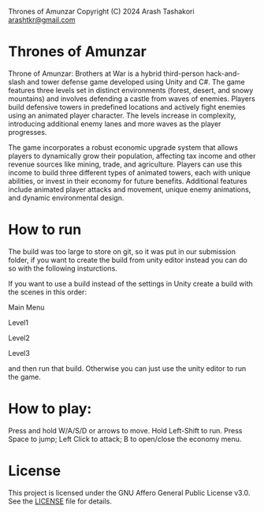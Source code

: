 Thrones of Amunzar
Copyright (C) 2024 Arash Tashakori
arashtkr@gmail.com

# Thrones of Amunzar #

Throne of Amunzar: Brothers at War is a hybrid third-person hack-and-slash and tower defense game developed using Unity and C#. The game features three levels set in distinct environments (forest, desert, and snowy mountains) and involves defending a castle from waves of enemies. Players build defensive towers in predefined locations and actively fight enemies using an animated player character. The levels increase in complexity, introducing additional enemy lanes and more waves as the player progresses.

The game incorporates a robust economic upgrade system that allows players to dynamically grow their population, affecting tax income and other revenue sources like mining, trade, and agriculture. Players can use this income to build three different types of animated towers, each with unique abilities, or invest in their economy for future benefits. Additional features include animated player attacks and movement, unique enemy animations, and dynamic environmental design.

# How to run #

The build was too large to store on git, so it was put in our submission folder, if you want to create the build from unity editor instead you can do so with the following insturctions.

If you want to use a build instead of the settings in Unity create a build with the scenes in this order:

Main Menu

Level1


Level2

Level3

and then run that build. Otherwise you can just use the unity editor to run the game.


# How to play: #
Press and hold W/A/S/D or arrows to move. Hold Left-Shift to run. Press Space to jump; Left Click to attack; B to open/close the economy menu.


# License #
This project is licensed under the GNU Affero General Public License v3.0. See the [LICENSE](./LICENSE) file for details.
